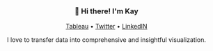 <h3 align="center">👋 Hi there! I'm Kay</h3>
<p align="center">
  <a href="https://public.tableau.com/app/profile/ha.pl">Tableau</a> •
  <a href="https://twitter.com/HaPhamLy">Twitter</a> •
  <a href="https://www.linkedin.com/in/halnpham/">LinkedIN</a>
</p>
<p align="center">
I love to transfer data into comprehensive and insightful visualization.  
</p>

<!--


Here are some ideas to get you started:

- 🔭 I’m currently working on ...
- 🌱 I’m currently learning ...
- 👯 I’m looking to collaborate on ...
- 🤔 I’m looking for help with ...
- 💬 Ask me about ...
- 📫 How to reach me: ...
- 😄 Pronouns: ...
- ⚡ Fun fact: ...
-->



